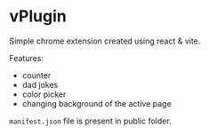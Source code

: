 # vPlugin

Simple chrome extension created using react & vite.

Features:

-   counter
-   dad jokes
-   color picker
-   changing background of the active page

`manifest.json` file is present in public folder.

